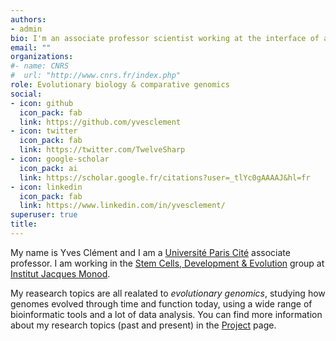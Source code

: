 ```yaml
---
authors:
- admin
bio: I'm an associate professor scientist working at the interface of animal ecology, statistical modeling and social sciences.
email: ""
organizations:
#- name: CNRS
#  url: "http://www.cnrs.fr/index.php"
role: Evolutionary biology & comparative genomics
social:
- icon: github
  icon_pack: fab
  link: https://github.com/yvesclement
- icon: twitter
  icon_pack: fab
  link: https://twitter.com/TwelveSharp
- icon: google-scholar
  icon_pack: ai
  link: https://scholar.google.fr/citations?user=_tlYc0gAAAAJ&hl=fr
- icon: linkedin
  icon_pack: fab
  link: https://www.linkedin.com/in/yvesclement/
superuser: true
title: 
---
```


My name is Yves Clément and I am a [Université Paris Cité](https://u-paris.fr/) associate professor. I am working in the [Stem Cells, Development & Evolution](https://stemdevevo.wordpress.com/) group at [Institut Jacques Monod](https://www.ijm.fr/).

My reasearch topics are all realated to *evolutionary genomics*, studying how genomes evolved through time and function today, using a wide range of bioinformatic tools and a lot of data analysis.
You can find more information about my research topics (past and present) in the [Project](https://yvesclement.github.io/project_landing/) page.


